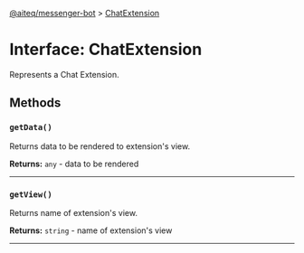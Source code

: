 [@aiteq/messenger-bot](../README.md) > [ChatExtension](../interfaces/chatextension.md)

# Interface: ChatExtension

Represents a Chat Extension.

## Methods

<a id="getdata"></a>
###  `getData()`

Returns data to be rendered to extension's view.

**Returns:** `any` - data to be rendered
___

<a id="getview"></a>
###  `getView()`

Returns name of extension's view.

**Returns:** `string` - name of extension's view
___
